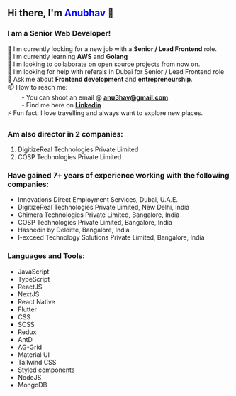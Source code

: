 ## Hi there, I'm <span style="color: blue;">Anubhav</span> 👋

### I am a Senior Web Developer!

🔭 I’m currently looking for a new job with a **Senior / Lead Frontend** role.<br>
🌱 I’m currently learning **AWS** and **Golang**<br>
👯 I’m looking to collaborate on open source projects from now on.<br>
🤔 I’m looking for help with referals in Dubai for Senior / Lead Frontend role<br>
💬 Ask me about **Frontend development** and **entrepreneurship**.<br>
📫 How to reach me: <br>
&emsp;&emsp; - You can shoot an email @ **anu3hav@gmail.com**<br>
&emsp;&emsp; - Find me here on **[Linkedin](https://www.linkedin.com/in/anubhav-k-gupta/)**<br>
⚡ Fun fact: I love travelling and always want to explore new places.

### Am also director in 2 companies:
1. DigitizeReal Technologies Private Limited
2. COSP Technologies Private Limited

### Have gained **7+ years** of experience working with the following companies:
- Innovations Direct Employment Services, Dubai, U.A.E.
- DigitizeReal Technologies Private Limited, New Delhi, India
- Chimera Technologies Private Limited, Bangalore, India
- COSP Technologies Private Limited, Bangalore, India
- Hashedin by Deloitte, Bangalore, India
- I-exceed Technology Solutions Private Limited, Bangalore, India

### Languages and Tools:
-  JavaScript
-  TypeScript
-  ReactJS
-  NextJS
-  React Native
-  Flutter
-  CSS
-  SCSS
-  Redux
-  AntD
-  AG-Grid
-  Material UI
-  Tailwind CSS
-  Styled components
-  NodeJS
-  MongoDB

<!--
**Xperience0501/Xperience0501** is a ✨ _special_ ✨ repository because its `README.md` (this file) appears on your GitHub profile.

Here are some ideas to get you started:

- 🔭 I’m currently working on ...
- 🌱 I’m currently learning ...
- 👯 I’m looking to collaborate on ...
- 🤔 I’m looking for help with ...
- 💬 Ask me about ...
- 📫 How to reach me: ...
- 😄 Pronouns: ...
- ⚡ Fun fact: ...
-->
